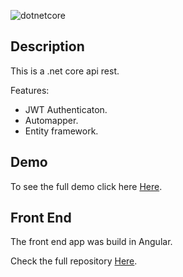 ![dotnetcore](https://miro.medium.com/max/750/1*zc1BKfAHkpvrZlHPbUvuYA.png)

## Description
This is a .net core api rest.

Features:

- JWT Authenticaton.
- Automapper.
- Entity framework.


## Demo
To see the full demo click here [Here](http://128.199.43.48/playapp_webapp/login).


## Front End
The front end app was build in Angular.

Check the full repository [Here](https://github.com/ottobonilla95/Angular-App).

